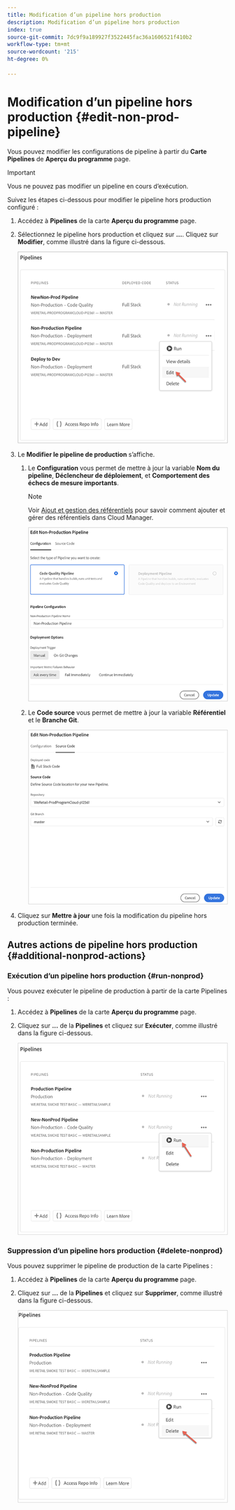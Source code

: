 ```yaml
---
title: Modification d’un pipeline hors production
description: Modification d’un pipeline hors production
index: true
source-git-commit: 7dc9f9a189927f3522445fac36a1606521f410b2
workflow-type: tm+mt
source-wordcount: '215'
ht-degree: 0%

---
```



# Modification d’un pipeline hors production {#edit-non-prod-pipeline}

Vous pouvez modifier les configurations de pipeline à partir du **Carte Pipelines** de **Aperçu du programme** page.

>[!IMPORTANT]
>Vous ne pouvez pas modifier un pipeline en cours d’exécution.

Suivez les étapes ci-dessous pour modifier le pipeline hors production configuré :

1. Accédez à **Pipelines** de la carte **Aperçu du programme** page.

1. Sélectionnez le pipeline hors production et cliquez sur **...**. Cliquez sur **Modifier**, comme illustré dans la figure ci-dessous.

   ![](/help/implementing/cloud-manager/assets/configure-pipeline/nonprod-pipeline-edit1.png)

1. Le **Modifier le pipeline de production** s’affiche.

   1. Le **Configuration** vous permet de mettre à jour la variable **Nom du pipeline**, **Déclencheur de déploiement**, et **Comportement des échecs de mesure importants**.

      >[!NOTE]
      >Voir [Ajout et gestion des référentiels](/help/implementing/cloud-manager/managing-code/cloud-manager-repositories.md) pour savoir comment ajouter et gérer des référentiels dans Cloud Manager.

      ![](/help/implementing/cloud-manager/assets/configure-pipeline/nonprod-pipeline-edit2.png)


   1. Le **Code source** vous permet de mettre à jour la variable **Référentiel** et le **Branche Git**.

      ![](/help/implementing/cloud-manager/assets/configure-pipeline/nonprod-pipeline-edit3.png)

1. Cliquez sur **Mettre à jour** une fois la modification du pipeline hors production terminée.

## Autres actions de pipeline hors production {#additional-nonprod-actions}

### Exécution d’un pipeline hors production {#run-nonprod}

Vous pouvez exécuter le pipeline de production à partir de la carte Pipelines :

1. Accédez à **Pipelines** de la carte **Aperçu du programme** page.

1. Cliquez sur **...** de la **Pipelines** et cliquez sur **Exécuter**, comme illustré dans la figure ci-dessous.

   ![](/help/implementing/cloud-manager/assets/configure-pipeline/nonprod-run1.png)

### Suppression d’un pipeline hors production {#delete-nonprod}

Vous pouvez supprimer le pipeline de production de la carte Pipelines :

1. Accédez à **Pipelines** de la carte **Aperçu du programme** page.

1. Cliquez sur **...** de la **Pipelines** et cliquez sur **Supprimer**, comme illustré dans la figure ci-dessous.

   ![](/help/implementing/cloud-manager/assets/configure-pipeline/nonprod-delete.png)
